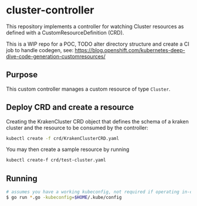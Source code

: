 # cluster-controller

This repository implements a controller for watching Cluster resources as
defined with a CustomResourceDefinition (CRD).

This is a WIP repo for a POC, TODO alter directory structure and create a CI job to handle codegen, see: https://blog.openshift.com/kubernetes-deep-dive-code-generation-customresources/

## Purpose

This custom controller manages a custom resource of type `Cluster`.

## Deploy CRD and create a resource
Creating the KrakenCluster CRD object that defines the schema of a kraken cluster
and the resource to be consumed by the controller:
```sh
kubectl create -f crd/KrakenClusterCRD.yaml
```

You may then create a sample resource by running
```sh
kubectl create-f crd/test-cluster.yaml
```

## Running

```sh
# assumes you have a working kubeconfig, not required if operating in-cluster
$ go run *.go -kubeconfig=$HOME/.kube/config
```
